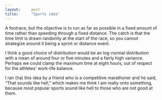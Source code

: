 ```yaml
---
layout:     post
title:      "Sports idea"
---
```


A footrace, but the objective is to run as far as possible in a fixed amount of
time rather than speeding through a fixed distance. The catch is that the time
limit is drawn randomly at the start of the race, so you cannot strategize
around it being a sprint or distance event.

I think a good choice of distribution would be an log-normal distribution with a
mean of around four or five minutes and a fairly high variance. Perhaps we could
clamp the maximum time at eight hours, out of respect for the athletes’
work-life balance.

I ran (ha) this idea by a friend who is a competitive marathoner and he said,
“That sounds like hell,” which makes me think I am really onto something,
because most popular sports sound like hell to those who are not good at them.
